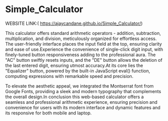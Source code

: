 # Simple_Calculator 

WEBSITE LINK:( https://ajaycandane.github.io/Simple_Calculator/)

This calculator offers standard arithmetic operators - addition, subtraction, multiplication, and division, meticulously organized for effortless access.
The user-friendly interface places the input field at the top, ensuring clarity and ease of use.Experience the convenience of single-click digit input, 
with finely-tuned button responsiveness adding to the professional aura. The "AC" button swiftly resets inputs, and the "DE" button allows the deletion
of the last entered digit, ensuring utmost accuracy.At its core lies the "Equalizer" button, powered by the built-in JavaScript eval() function, 
computing expressions with remarkable speed and precision.

To elevate the aesthetic appeal, we integrated the Montserrat font from Google Fonts, providing a sleek and modern typography that complements the overall 
design.In conclusion this web-based calculator offers a seamless and professional arithmetic experience, ensuring precision and convenience for users with 
its modern interface and dynamic features and its responsive for both mobile and laptop.
